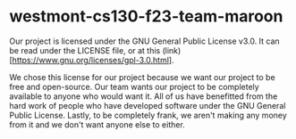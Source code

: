 # westmont-cs130-f23-team-maroon

Our project is licensed under the GNU General Public License v3.0. It can be read under the LICENSE file, or at this (link)[https://www.gnu.org/licenses/gpl-3.0.html].

We chose this license for our project because we want our project to be free and open-source. Our team wants our project to be completely available to anyone who would want it. All of us have benefitted from the hard work of people who have developed software under the GNU General Public License. Lastly, to be completely frank, we aren't making any money from it and we don't want anyone else to either. 
